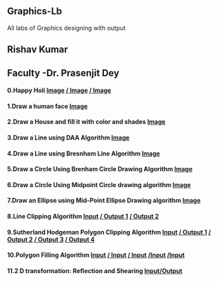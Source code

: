 ## Graphics-Lb
All labs of Graphics designing with output
## Rishav Kumar  
## Faculty -Dr. Prasenjit Dey

#### 0.Happy Holi [Image](https://github.com/Rishav9852Kumar/Graphics-Lb/blob/main/image/0.a1.PNG) [/ Image](https://github.com/Rishav9852Kumar/Graphics-Lb/blob/main/image/0.a2.PNG)  [/ Image](https://github.com/Rishav9852Kumar/Graphics-Lb/blob/main/image/0.a3.PNG)
#### 1.Draw a human face [Image](https://github.com/Rishav9852Kumar/Graphics-Lb/blob/main/image/1.png)
#### 2.Draw a House and fill it with color and shades [Image](https://github.com/Rishav9852Kumar/Graphics-Lb/blob/main/image/2.png)
#### 3.Draw a Line using DAA Algorithm [Image](https://github.com/Rishav9852Kumar/Graphics-Lb/blob/main/image/3.png)
#### 4.Draw a Line using Bresnham Line Algorithm [Image](https://github.com/Rishav9852Kumar/Graphics-Lb/blob/main/image/4.png)
#### 5.Draw a Circle Using Brenham Circle Drawing Algorithm [Image](https://github.com/Rishav9852Kumar/Graphics-Lb/blob/main/image/5.PNG)
#### 6.Draw a Circle Using Midpoint Circle drawing algorithm [Image](https://github.com/Rishav9852Kumar/Graphics-Lb/blob/main/image/6.PNG)
#### 7.Draw an Ellipse using Mid-Point Ellipse Drawing algorithm [Image](https://github.com/Rishav9852Kumar/Graphics-Lb/blob/main/image/7.png)
#### 8.Line Clipping Algorithm [Input](https://github.com/Rishav9852Kumar/Graphics-Lb/blob/main/image/8.1.PNG)   [/ Output 1](https://github.com/Rishav9852Kumar/Graphics-Lb/blob/main/image/8.2.PNG) [/ Output 2](https://github.com/Rishav9852Kumar/Graphics-Lb/blob/main/image/8.3.PNG)
#### 9.Sutherland Hodgeman Polygon Clipping Algorithm [Input](https://github.com/Rishav9852Kumar/Graphics-Lb/blob/main/image/9.1%20(2).PNG)  [/ Output 1](https://github.com/Rishav9852Kumar/Graphics-Lb/blob/main/image/9.2.PNG) [/ Output 2](https://github.com/Rishav9852Kumar/Graphics-Lb/blob/main/image/9.2.PNG) [/ Output 3](https://github.com/Rishav9852Kumar/Graphics-Lb/blob/main/image/9.3.PNG) [/ Output 4](https://github.com/Rishav9852Kumar/Graphics-Lb/blob/main/image/9.4.PNG)
#### 10.Polygon Filling Algorithm [Input](https://github.com/Rishav9852Kumar/Graphics-Lb/blob/main/image/10.1.PNG) [/ Input](https://github.com/Rishav9852Kumar/Graphics-Lb/blob/main/image/10.2.PNG) [/ Input](https://github.com/Rishav9852Kumar/Graphics-Lb/blob/main/image/10.3.PNG) [/Input](https://github.com/Rishav9852Kumar/Graphics-Lb/blob/main/image/10.4.PNG) [/Input](https://github.com/Rishav9852Kumar/Graphics-Lb/blob/main/image/10.7.PNG)
#### 11.2 D transformation: Reflection and Shearing [Input/Output](https://github.com/Rishav9852Kumar/Graphics-Lb/blob/main/image/11.PNG)
